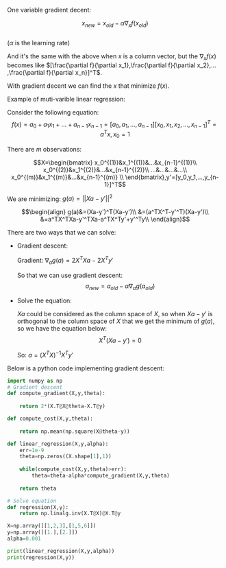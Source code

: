 One variable gradient decent:

$$x_{new}=x_{old}-\alpha \nabla_xf(x_{old})$$  
($\alpha$ is the learning rate)

And it's the same with the above when $x$ is a column vector, but the $\nabla_xf(x)$ becomes like $[\frac{\partial f}{\partial x_1},\frac{\partial f}{\partial x_2},... ,\frac{\partial f}{\partial x_n}]^T$.

With gradient decent we can find the $x$ that minimize $f(x)$. 

Example of muti-varible linear regression:

Consider the following equation:
$$f(x)=a_0+a_1x_1+...+a_{n-1}x_{n-1}=[a_0,a_1,...,a_{n-1}][x_0,x_1,x_2,...,x_{n-1}]^T=a^Tx,x_0=1$$

There are $m$ observations:  

$$X=\begin{bmatrix} 
    x_0^{(1)}&x_1^{(1)}&...&x_{n-1}^{(1)}\\
    x_0^{(2)}&x_1^{(2)}&...&x_{n-1}^{(2)}\\
    ...&...&...&...\\
    x_0^{(m)}&x_1^{(m)}&...&x_{n-1}^{(m)} \\
\end{bmatrix},y'=[y_0,y_1,...,y_{n-1}]^T$$

We are minimizing: $g(a)=||Xa-y'||^2$

$$\begin{align}
    g(a)&=(Xa-y')^T(Xa-y')\\
    &=(a^TX^T-y'^T)(Xa-y')\\
    &=a^TX^TXa-y'^TXa-a^TX^Ty'+y'^Ty\\
\end{align}$$

There are two ways that we can solve:
- Gradient descent:

    Gradient: $\nabla_ag(a)=2X^TXa-2X^Ty'$

    So that we can use gradient descent:
    $$a_{new}=a_{old}-\alpha \nabla_ag(a_{old})$$

- Solve the equation:
  
  $Xa$ could be considered as the column space of $X$, so when $Xa-y'$ is orthogonal to the column space of $X$ that we get the minimum of $g(a)$, so we have the equation below:
  $$X^T(Xa-y')=0$$ 

  So: $a=(X^TX)^{-1}X^Ty'$


Below is a python code implementing gradient descent:
```python
import numpy as np
# Gradient descent
def compute_gradient(X,y,theta):
    
    return 2*(X.T@X@theta-X.T@y)

def compute_cost(X,y,theta):
    
    return np.mean(np.square(X@theta-y))

def linear_regression(X,y,alpha):
    err=1e-9
    theta=np.zeros((X.shape[1],1))
    
    while(compute_cost(X,y,theta)>err):
        theta=theta-alpha*compute_gradient(X,y,theta)
        
    return theta

# Solve equation
def regression(X,y):
    return np.linalg.inv(X.T@X)@X.T@y

X=np.array([[1,2,3],[1,5,6]])
y=np.array([[1.],[2.]])
alpha=0.001

print(linear_regression(X,y,alpha))
print(regression(X,y))


   


```